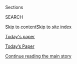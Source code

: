 <div id="app">

<div>

<div class="NYTAppHideMasthead css-zz1s19 e1suatyy0">

<div class="section css-ui9rw0 e1suatyy2">

<div class="css-11hrj97 er09x8g0">

<div class="css-6n7j50">

</div>

<span class="css-1dv1kvn">Sections</span>

<div class="css-10488qs">

<span class="css-1dv1kvn">SEARCH</span>

</div>

[Skip to content](#site-content)[Skip to site index](#site-index)

</div>

<div id="masthead-section-label" class="css-1fnb9ct eaxe0e00">

[Today's
paper](https://www.nytimes3xbfgragh.onion/section/todayspaper)

</div>

<div class="css-10698na e1huz5gh0">

</div>

</div>

<div id="masthead-bar-one" class="section hasLinks css-15hmgas e1csuq9d3">

<div class="css-uqyvli e1csuq9d0">

</div>

<div class="css-1uqjmks e1csuq9d1">

</div>

<div class="css-9e9ivx">

[](https://myaccount.nytimes3xbfgragh.onion/auth/login?response_type=cookie&client_id=vi)

</div>

<div class="css-1bvtpon e1csuq9d2">

[Today’s Paper](https://www.nytimes3xbfgragh.onion/section/todayspaper)

</div>

</div>

</div>

</div>

<div data-aria-hidden="false">

<div id="site-content" data-role="main">

<div id="top-wrapper" class="css-15p45cc eaca97t0" type="top">

<div id="top-slug" class="css-19x0jxb eaca97t1" hidden="">

Advertisement

</div>

[Continue reading the main
story](#after-top)

<div class="ad top-wrapper" style="text-align:center;height:100%;display:block;min-height:90px">

<div id="top" class="place-ad" data-position="top" data-size-key="top">

</div>

</div>

<div id="after-top">

</div>

</div>

<div id="collection-todays-new-york-times" class="section css-15h4p1b e9abtgs0">

<div class="css-1j21atc e1svk9qx1">

<div class="css-fmiefx e1svk9qx2">

<div class="css-1hk7r2m eu54l5x0">

<div id="sponsor-wrapper" class="css-7a1pgi eaca97t0" type="sponsor" hidden="">

<div id="sponsor-slug" class="css-1l4mleb eaca97t1" hidden="">

Supported by

</div>

[Continue reading the main
story](#after-sponsor)

<div id="sponsor" class="ad sponsor-wrapper" style="text-align:left;height:100%;display:block">

</div>

<div id="after-sponsor">

</div>

</div>

</div>

</div>

<div class="css-nfcc9b e1svk9qx3">

<div class="css-vl9dhg e1svk9qx5">

<div class="css-1nrhkj6 e1svk9qx6">

# Today’s Paper

<div class="follow-button-placeholder" data-collection-id="">

</div>

</div>

<div class="css-15h8lyg">

<div class="css-i3zuer">

The Times in Print For

</div>

<div class="css-1vd26hw">

</div>

</div>

</div>

</div>

</div>

1.  [The Front Page](#thefrontpage)
2.  [Tracking an Outbreak](#trackinganoutbreak)
3.  [International](#international)
4.  [National](#national)
5.  [Obituaries](#obituaries)
6.  [Editorials, Op-Ed and Letters](#editorials,op-edandletters)
7.  [Business Day](#businessday)
8.  [Sports Monday](#sportsmonday)
9.  [The
    Arts](#thearts)

<div class="css-4svvz1 ekkqrpp0">

<div class="section css-u82chm ebkl1p30">

<span id="thefrontpage"></span>

## The Front Page

<div class="css-gfgt40 ekkqrpp1">

## Highlights

1.  ![<span class="css-1nk1g0h e1oaj3zl2"><span class="css-1dv1kvn">Credit</span>Anna
    Moneymaker for The New York
    Times</span>](https://static01.graylady3jvrrxbe.onion/images/2020/08/02/us/politics/02dc-virus-vaccine-trump/02dc-virus-vaccine-trump-videoLarge.jpg)
    
    <div class="css-10wtrbd">
    
    <div class="css-1dqkjed">
    
    [![](https://static01.graylady3jvrrxbe.onion/images/2020/08/02/us/politics/02dc-virus-vaccine-trump/02dc-virus-vaccine-trump-thumbStandard.jpg)](/2020/08/02/us/politics/coronavirus-vaccine.html)
    
    </div>
    
    ## [Scientists Worry About Political Influence Over Coronavirus Vaccine Project](/2020/08/02/us/politics/coronavirus-vaccine.html)
    
    Operation Warp Speed has moved along at a rapid clip. But some
    people involved in the process fear pressure to deliver an October
    surprise for President
    Trump.
    
    <span class="css-me3p27"></span><span class="css-1dydysp e4e4i5l3"></span><span class="css-9voj2j">By
    <span class="css-1baulvz" itemprop="name">Sharon LaFraniere</span>,
    <span class="css-1baulvz" itemprop="name">Katie Thomas</span>,
    <span class="css-1baulvz" itemprop="name">Noah Weiland</span>,
    <span class="css-1baulvz" itemprop="name">Peter Baker</span> and
    <span class="css-1baulvz last-byline" itemprop="name">Annie
    Karni</span></span>
    
    </div>

2.  ![<span class="css-1nk1g0h e1oaj3zl2"><span class="css-1dv1kvn">Credit</span>Bill
    Ingalls/NASA, via Agence France-Presse \&mdash; Getty
    Images</span>](https://static01.graylady3jvrrxbe.onion/images/2020/08/03/reader-center/03sci-splashdown-floater-A1/03sci-splashdown-floater-A1-videoLarge.jpg)
    
    <div class="css-10wtrbd">
    
    <div class="css-1dqkjed">
    
    [![](https://static01.graylady3jvrrxbe.onion/images/2020/08/03/reader-center/03sci-splashdown-floater-A1/03sci-splashdown-floater-A1-thumbStandard.jpg)](/2020/08/02/science/spacex-astronauts-splashdown.html)
    
    </div>
    
    ## [‘Thanks for Flying SpaceX’: NASA Astronauts Safely Splash Down After Journey From Orbit](/2020/08/02/science/spacex-astronauts-splashdown.html)
    
    Bob Behnken and Doug Hurley returned to Earth in the first water
    landing by an American space crew since
    1975.
    
    <span class="css-me3p27"></span><span class="css-1dydysp e4e4i5l3"></span><span class="css-9voj2j">By
    <span class="css-1baulvz last-byline" itemprop="name">Kenneth
    Chang</span></span>
    
    </div>

3.  1.  ![<span class="css-1nk1g0h e1oaj3zl2"><span class="css-1dv1kvn">Credit</span>Ruth
        Fremson/The New York
        Times</span>](https://static01.graylady3jvrrxbe.onion/images/2020/08/03/us/politics/03warren-race1/00Warren-race1-videoLarge.jpg)
        
        <div class="css-10wtrbd">
        
        ## [Elizabeth Warren’s Evolution on Race Brought Her Here](/2020/08/02/us/politics/elizabeth-warren-biden-vice-president.html)
        
        <div class="css-ajkwsy">
        
        [![](https://static01.graylady3jvrrxbe.onion/images/2020/08/03/us/politics/03warren-race1/merlin_169475661_56e5eb41-8da5-4976-93c0-02227d8ec7cd-thumbStandard.jpg)](/2020/08/02/us/politics/elizabeth-warren-biden-vice-president.html)
        
        </div>
        
        Ms. Warren, a racially progressive politician, is one of a
        handful of white women still under serious consideration to
        become Joe Biden’s running
        mate.
        
        <span class="css-me3p27"></span><span class="css-1dydysp e4e4i5l3"></span><span class="css-9voj2j">By
        <span class="css-1baulvz" itemprop="name">Lisa Lerer</span> and
        <span class="css-1baulvz last-byline" itemprop="name">Sydney
        Ember</span></span>
        
        </div>
    
    2.  ![<span class="css-1nk1g0h e1oaj3zl2"><span class="css-1dv1kvn">Credit</span>Emily
        Kask for The New York
        Times</span>](https://static01.graylady3jvrrxbe.onion/images/2020/07/31/us/00virus-collegeprep01/merlin_175178988_969779f2-30fe-46fa-bc7f-fa9c7a176a5c-videoLarge.jpg)
        
        <div class="css-10wtrbd">
        
        ## [Covid Tests and Quarantines: Colleges Brace for an Uncertain Fall](/2020/08/02/us/covid-college-reopening.html)
        
        <div class="css-ajkwsy">
        
        [![](https://static01.graylady3jvrrxbe.onion/images/2020/07/31/us/00virus-collegeprep01/merlin_175178988_969779f2-30fe-46fa-bc7f-fa9c7a176a5c-thumbStandard.jpg)](/2020/08/02/us/covid-college-reopening.html)
        
        </div>
        
        Colleges are racing to reconfigure dorms, expand testing
        programs and establish detailed social distancing rules. And
        then, what to do about
        sex?
        
        <span class="css-me3p27"></span><span class="css-1dydysp e4e4i5l3"></span><span class="css-9voj2j">By
        <span class="css-1baulvz" itemprop="name">Anemona
        Hartocollis</span> and
        <span class="css-1baulvz last-byline" itemprop="name">Shawn
        Hubler</span></span>
        
        </div>

</div>

<div class="css-p9s95d">

<div class="css-12y5jls">

1.  
    
    <div class="css-14thodx">
    
    <div class="css-141drxa">
    
    [](/2020/08/02/technology/florida-teenager-twitter-hack.html)
    
    ![](https://static01.graylady3jvrrxbe.onion/images/2020/08/02/business/02twitterteen-clark-copy/02twitterteen-clark-copy-jumbo.jpg?quality=75&auto=webp&disable=upscale)
    
    ## From Minecraft Tricks to Twitter Hack: A Florida Teen’s Troubled Online Path
    
    The teenage “mastermind” of the recent Twitter breach, who had a
    difficult family life, poured his energy into video games and
    cryptocurrency.
    
    <div class="css-9t0aj2 ea5icrr0">
    
    By <span class="css-1n7hynb">Nathaniel Popper, Kate Conger
    <span>and</span> Kellen Browning</span>
    
    </div>
    
    </div>
    
    <div class="css-1eeg3ce">
    
    Page
    A1
    
    </div>
    
    </div>

2.  
    
    <div class="css-14thodx">
    
    <div class="css-141drxa">
    
    [](/2020/08/02/style/tiktok-ban-threat-trump.html)
    
    ![](https://static01.graylady3jvrrxbe.onion/images/2020/08/03/fashion/03TIKTOK-BAN-jp/merlin_175239750_1679928f-0500-472c-8e89-e36a5ead824b-jumbo.jpg?quality=75&auto=webp&disable=upscale)
    
    ## TikTok Ban? Creators and Fans Are Big Mad
    
    The uncertainty over the future of the wildly popular video app has
    brought chaos to its user community — and to the entertainment and
    advertising industries as well.
    
    <div class="css-9t0aj2 ea5icrr0">
    
    By <span class="css-1n7hynb">Taylor Lorenz</span>
    
    </div>
    
    </div>
    
    <div class="css-1eeg3ce">
    
    Page A1
    
    </div>
    
    </div>

3.  
    
    <div class="css-14thodx">
    
    <div class="css-141drxa">
    
    [](/interactive/2020/07/29/us/schools-reopening-coronavirus.html)
    
    ## What Back to School Might Look Like in the Age of Covid-19
    
    <div class="css-9t0aj2 ea5icrr0">
    
    By <span class="css-1n7hynb">Dana Goldstein, Yuliya Parshina-Kottas
    <span>and</span> Aliza Aufrichtig</span>
    
    </div>
    
    </div>
    
    <div class="css-1eeg3ce">
    
    </div>
    
    </div>

4.  
    
    <div class="css-14thodx">
    
    <div class="css-141drxa">
    
    [](/2020/08/02/us/florida-hurricane-isaias-coronavirus.html)
    
    ## Florida’s Summer of Dread
    
    <div class="css-9t0aj2 ea5icrr0">
    
    By <span class="css-1n7hynb">Patricia Mazzei</span>
    
    </div>
    
    </div>
    
    <div class="css-1eeg3ce">
    
    Page
    A4
    
    </div>
    
    </div>

5.  
    
    <div class="css-14thodx">
    
    <div class="css-141drxa">
    
    [](/2020/08/02/us/portland-protests-.html)
    
    ## As Federal Agents Retreat in Portland, Protesters Return to Original Foe: Local Police
    
    <div class="css-9t0aj2 ea5icrr0">
    
    By <span class="css-1n7hynb">Mike Baker</span>
    
    </div>
    
    </div>
    
    <div class="css-1eeg3ce">
    
    Page A15
    
    </div>
    
    </div>

6.  
    
    <div class="css-14thodx">
    
    <div class="css-141drxa">
    
    [](/2020/08/02/us/politics/kayleigh-mcenany.html)
    
    ## Kayleigh McEnany Heckles the Press. Is That All?
    
    <div class="css-9t0aj2 ea5icrr0">
    
    By <span class="css-1n7hynb">Katie Rogers <span>and</span> Maggie
    Haberman</span>
    
    </div>
    
    </div>
    
    <div class="css-1eeg3ce">
    
    Page
    A18
    
    </div>
    
    </div>

7.  
    
    <div class="css-14thodx">
    
    <div class="css-141drxa">
    
    [](/2020/08/01/obituaries/wilford-brimley-dead.html)
    
    ## Wilford Brimley, ‘Cocoon’ Star and Quaker Oats Pitchman, Is Dead at 85
    
    <div class="css-9t0aj2 ea5icrr0">
    
    By <span class="css-1n7hynb">William Grimes</span>
    
    </div>
    
    </div>
    
    <div class="css-1eeg3ce">
    
    Page D7
    
    </div>
    
    </div>

8.  
    
    <div class="css-14thodx">
    
    <div class="css-141drxa">
    
    [](/2020/08/02/world/europe/genoa-Morandi-bridge-replacement.html)
    
    ## As Genoa Inaugurates New Bridge, the Feeling Is Bittersweet
    
    <div class="css-9t0aj2 ea5icrr0">
    
    By <span class="css-1n7hynb">Gaia Pianigiani</span>
    
    </div>
    
    </div>
    
    <div class="css-1eeg3ce">
    
    Page
    A14
    
    </div>
    
    </div>

9.  
    
    <div class="css-14thodx">
    
    <div class="css-141drxa">
    
    [](/2020/08/02/world/americas/mexico-tv-virus-telenovela.html)
    
    ## Less Sex, More Viewers: Pandemic Boosts Mexico’s Flagging Telenovelas
    
    <div class="css-9t0aj2 ea5icrr0">
    
    By <span class="css-1n7hynb">Natalie Kitroeff</span>
    
    </div>
    
    </div>
    
    <div class="css-1eeg3ce">
    
    Page A12
    
    </div>
    
    </div>

10. 
    
    <div class="css-14thodx">
    
    <div class="css-141drxa">
    
    [](/2020/08/02/business/mortgages-affordable-housing.html)
    
    ## Where a Little Mortgage Goes a Long Way
    
    <div class="css-9t0aj2 ea5icrr0">
    
    By <span class="css-1n7hynb">Matthew Goldstein</span>
    
    </div>
    
    </div>
    
    <div class="css-1eeg3ce">
    
    Page B1
    
    </div>
    
    </div>

11. 
    
    <div class="css-14thodx">
    
    <div class="css-141drxa">
    
    [](/2020/07/31/arts/music/beyonce-black-is-king.html)
    
    ## Beyoncé’s ‘Black Is King’: Let’s Discuss
    
    <div class="css-9t0aj2 ea5icrr0">
    
    By <span class="css-1n7hynb">Jason Farago, Vanessa Friedman, Gia
    Kourlas, Wesley Morris, Jon Pareles <span>and</span> Salamishah
    Tillet</span>
    
    </div>
    
    </div>
    
    <div class="css-1eeg3ce">
    
    Page C1
    
    </div>
    
    </div>

</div>

<div class="css-e8rtmy">

<div class="css-p6aiyf">

## TODAYS FRONT PAGES

<div class="css-1ynbx7u">

1.  <span class="css-wn3dab">Edition:</span>
2.  New York
3.  National
4.  International

</div>

<div class="css-1b7i6zk">

</div>

</div>

<div class="css-9n0xhu">

[](http://app.nytimes3xbfgragh.onion/todayspaper)

<div class="css-1xuus33">

<div class="css-136rh60">

### Another Way to Read Today’s Paper

The daily newspaper, reimagined for the Web. Available to
subscribers.

</div>

<div class="css-1fzqjj2">

![](https://static01.graylady3jvrrxbe.onion/images/section/todayspaper/promo-img@2x.png)

</div>

</div>

<div class="css-xi606m">

<span>Try It Now</span>

</div>

</div>

</div>

</div>

</div>

<div id="mid1-wrapper" class="css-92qh85 eaca97t0" type="rank">

<div id="mid1-slug" class="css-1tag3rd eaca97t1">

Advertisement

</div>

[Continue reading the main
story](#after-mid1)

<div id="mid1" class="ad mid1-wrapper" style="text-align:center;height:100%;display:block">

</div>

<div id="after-mid1">

</div>

</div>

<div class="section css-u82chm ebkl1p30">

<span id="trackinganoutbreak"></span>

## Tracking an Outbreak

1.  
    
    <div class="css-14thodx">
    
    <div class="css-141drxa">
    
    [](/2020/08/02/us/florida-hurricane-isaias-coronavirus.html)
    
    ## Florida’s Summer of Dread
    
    <div class="css-9t0aj2 ea5icrr0">
    
    By <span class="css-1n7hynb">Patricia Mazzei</span>
    
    </div>
    
    </div>
    
    <div class="css-1eeg3ce">
    
    Page
    A4
    
    </div>
    
    </div>

2.  
    
    <div class="css-14thodx">
    
    <div class="css-141drxa">
    
    [](/2020/08/02/nyregion/liberty-belle-illegal-party.html)
    
    ## Arrests Over Illicit Party Boat With 170 Guests Cruising Around N.Y.C.
    
    <div class="css-9t0aj2 ea5icrr0">
    
    By <span class="css-1n7hynb">Mihir Zaveri</span>
    
    </div>
    
    </div>
    
    <div class="css-1eeg3ce">
    
    Page
    A4
    
    </div>
    
    </div>

3.  
    
    <div class="css-14thodx">
    
    <div class="css-141drxa">
    
    [](/2020/07/30/health/covid-19-vaccine-monkeys.html)
    
    ## Johnson & Johnson’s Coronavirus Vaccine Protects Monkeys, Study Finds
    
    <div class="css-9t0aj2 ea5icrr0">
    
    By <span class="css-1n7hynb">Carl Zimmer</span>
    
    </div>
    
    </div>
    
    <div class="css-1eeg3ce">
    
    Page A8
    
    </div>
    
    </div>

<div class="css-k0b1g2">

Show More in Tracking an
    Outbreak

</div>

</div>

<div class="section css-u82chm ebkl1p30">

<span id="international"></span>

## International

1.  
    
    <div class="css-14thodx">
    
    <div class="css-141drxa">
    
    [](/2020/08/02/world/americas/mexico-tv-virus-telenovela.html)
    
    ## Less Sex, More Viewers: Pandemic Boosts Mexico’s Flagging Telenovelas
    
    <div class="css-9t0aj2 ea5icrr0">
    
    By <span class="css-1n7hynb">Natalie Kitroeff</span>
    
    </div>
    
    </div>
    
    <div class="css-1eeg3ce">
    
    Page
    A12
    
    </div>
    
    </div>

2.  
    
    <div class="css-14thodx">
    
    <div class="css-141drxa">
    
    [](/2020/08/02/world/asia/china-hong-kong-national-security-law.html)
    
    ## ‘Clean Up This Mess’: The Chinese Thinkers Behind Xi’s Hard Line
    
    <div class="css-9t0aj2 ea5icrr0">
    
    By <span class="css-1n7hynb">Chris Buckley</span>
    
    </div>
    
    </div>
    
    <div class="css-1eeg3ce">
    
    Page A13
    
    </div>
    
    </div>

3.  
    
    <div class="css-14thodx">
    
    <div class="css-141drxa">
    
    [](/2020/08/02/world/asia/afghan-prison-attack-prisoners.html)
    
    ## Militants Attack Afghan Prison as Brief Cease-Fire Expires
    
    <div class="css-9t0aj2 ea5icrr0">
    
    By <span class="css-1n7hynb">Zabihullah Ghazi <span>and</span> Mujib
    Mashal</span>
    
    </div>
    
    </div>
    
    <div class="css-1eeg3ce">
    
    Page A13
    
    </div>
    
    </div>

<div class="css-k0b1g2">

Show More in International

</div>

</div>

<div id="mid2-wrapper" class="css-92qh85 eaca97t0" type="rank">

<div id="mid2-slug" class="css-1tag3rd eaca97t1">

Advertisement

</div>

[Continue reading the main
story](#after-mid2)

<div id="mid2" class="ad mid2-wrapper" style="text-align:center;height:100%;display:block">

</div>

<div id="after-mid2">

</div>

</div>

<div class="section css-u82chm ebkl1p30">

<span id="national"></span>

## National

1.  
    
    <div class="css-14thodx">
    
    <div class="css-141drxa">
    
    [](/2020/08/02/us/portland-protests-.html)
    
    ## As Federal Agents Retreat in Portland, Protesters Return to Original Foe: Local Police
    
    <div class="css-9t0aj2 ea5icrr0">
    
    By <span class="css-1n7hynb">Mike Baker</span>
    
    </div>
    
    </div>
    
    <div class="css-1eeg3ce">
    
    Page A15
    
    </div>
    
    </div>

2.  
    
    <div class="css-14thodx">
    
    <div class="css-141drxa">
    
    [](/2020/08/02/us/tropical-storm-isaias-florida-carolina.html)
    
    ## Tropical Storm Isaias, Grazing Florida, Takes Aim at Carolinas
    
    <div class="css-9t0aj2 ea5icrr0">
    
    By <span class="css-1n7hynb">Rick Rojas <span>and</span> Rebecca
    Halleck</span>
    
    </div>
    
    </div>
    
    <div class="css-1eeg3ce">
    
    Page
    A15
    
    </div>
    
    </div>

3.  
    
    <div class="css-14thodx">
    
    <div class="css-141drxa">
    
    [](/2020/08/02/business/economy/trump-tiktok-china-national-security.html)
    
    ## Microsoft Says It’ll Continue Pursuit of TikTok
    
    <div class="css-9t0aj2 ea5icrr0">
    
    By <span class="css-1n7hynb">Mike Isaac, Ana Swanson
    <span>and</span> Maggie Haberman</span>
    
    </div>
    
    </div>
    
    <div class="css-1eeg3ce">
    
    Page A16
    
    </div>
    
    </div>

<div class="css-k0b1g2">

Show More in
    National

</div>

</div>

<div class="section css-u82chm ebkl1p30">

<span id="obituaries"></span>

## Obituaries

1.  
    
    <div class="css-14thodx">
    
    <div class="css-141drxa">
    
    [](/2020/08/01/obituaries/wilford-brimley-dead.html)
    
    ## Wilford Brimley, ‘Cocoon’ Star and Quaker Oats Pitchman, Is Dead at 85
    
    <div class="css-9t0aj2 ea5icrr0">
    
    By <span class="css-1n7hynb">William Grimes</span>
    
    </div>
    
    </div>
    
    <div class="css-1eeg3ce">
    
    Page D7
    
    </div>
    
    </div>

2.  
    
    <div class="css-14thodx">
    
    <div class="css-141drxa">
    
    [](/2020/08/01/arts/lady-red-couture-dead.html)
    
    ## Lady Red Couture, ‘Mother Hen’ of a Drag Scene, Dies at 43
    
    <div class="css-9t0aj2 ea5icrr0">
    
    By <span class="css-1n7hynb">John Leland</span>
    
    </div>
    
    </div>
    
    <div class="css-1eeg3ce">
    
    Page D7
    
    </div>
    
    </div>

3.  
    
    <div class="css-14thodx">
    
    <div class="css-141drxa">
    
    [](/2020/08/01/books/james-silberman-dead.html)
    
    ## James Silberman, Editor Who Nurtured Literary Careers, Dies at 93
    
    <div class="css-9t0aj2 ea5icrr0">
    
    By <span class="css-1n7hynb">Sam Roberts</span>
    
    </div>
    
    </div>
    
    <div class="css-1eeg3ce">
    
    Page D8
    
    </div>
    
    </div>

<div class="css-k0b1g2">

Show More in Obituaries

</div>

</div>

<div id="mid3-wrapper" class="css-92qh85 eaca97t0" type="rank">

<div id="mid3-slug" class="css-1tag3rd eaca97t1">

Advertisement

</div>

[Continue reading the main
story](#after-mid3)

<div id="mid3" class="ad mid3-wrapper" style="text-align:center;height:100%;display:block">

</div>

<div id="after-mid3">

</div>

</div>

<div class="section css-u82chm ebkl1p30">

<span id="editorials,op-edandletters"></span>

## Editorials, Op-Ed and Letters

1.  
    
    <div class="css-14thodx">
    
    <div class="css-141drxa">
    
    [](/2020/08/02/opinion/coronavirus-gohmert-congress-testing.html)
    
    ## Congress, Test Thyself
    
    <div class="css-9t0aj2 ea5icrr0">
    
    By <span class="css-1n7hynb">The Editorial Board</span>
    
    </div>
    
    </div>
    
    <div class="css-1eeg3ce">
    
    Page A20
    
    </div>
    
    </div>

2.  
    
    <div class="css-14thodx">
    
    <div class="css-141drxa">
    
    [](/2020/08/02/opinion/trump-2020-election.html)
    
    ## Trump Forecasts His Own Fraud
    
    <div class="css-9t0aj2 ea5icrr0">
    
    By <span class="css-1n7hynb">Charles M. Blow</span>
    
    </div>
    
    </div>
    
    <div class="css-1eeg3ce">
    
    Page A20
    
    </div>
    
    </div>

3.  
    
    <div class="css-14thodx">
    
    <div class="css-141drxa">
    
    [](/2020/08/02/opinion/biden-child-care.html)
    
    ## Biden’s Quietly Radical Care Plan
    
    <div class="css-9t0aj2 ea5icrr0">
    
    By <span class="css-1n7hynb">Bryce Covert</span>
    
    </div>
    
    </div>
    
    <div class="css-1eeg3ce">
    
    Page A21
    
    </div>
    
    </div>

<div class="css-k0b1g2">

Show More in Editorials, Op-Ed and
    Letters

</div>

</div>

<div class="section css-u82chm ebkl1p30">

<span id="businessday"></span>

## Business Day

1.  
    
    <div class="css-14thodx">
    
    <div class="css-141drxa">
    
    [](/2020/08/02/us/politics/virus-china-ppp-small-business-loans.html)
    
    ## U.S. Small Business Bailout Money Flowed to Chinese-Owned Companies
    
    <div class="css-9t0aj2 ea5icrr0">
    
    By <span class="css-1n7hynb">Alan Rappeport</span>
    
    </div>
    
    </div>
    
    <div class="css-1eeg3ce">
    
    Page B1
    
    </div>
    
    </div>

2.  
    
    <div class="css-14thodx">
    
    <div class="css-141drxa">
    
    [](/2020/08/02/business/mortgages-affordable-housing.html)
    
    ## Where a Little Mortgage Goes a Long Way
    
    <div class="css-9t0aj2 ea5icrr0">
    
    By <span class="css-1n7hynb">Matthew Goldstein</span>
    
    </div>
    
    </div>
    
    <div class="css-1eeg3ce">
    
    Page B1
    
    </div>
    
    </div>

3.  
    
    <div class="css-14thodx">
    
    <div class="css-141drxa">
    
    [](/2020/08/02/business/media/election-coverage.html)
    
    ## How the Media Could Get the Election Story Wrong
    
    <div class="css-9t0aj2 ea5icrr0">
    
    By <span class="css-1n7hynb">Ben Smith</span>
    
    </div>
    
    </div>
    
    <div class="css-1eeg3ce">
    
    Page B1
    
    </div>
    
    </div>

<div class="css-k0b1g2">

Show More in Business Day

</div>

</div>

<div id="mid4-wrapper" class="css-92qh85 eaca97t0" type="rank">

<div id="mid4-slug" class="css-1tag3rd eaca97t1">

Advertisement

</div>

[Continue reading the main
story](#after-mid4)

<div id="mid4" class="ad mid4-wrapper" style="text-align:center;height:100%;display:block">

</div>

<div id="after-mid4">

</div>

</div>

<div class="section css-u82chm ebkl1p30">

<span id="sportsmonday"></span>

## Sports Monday

1.  
    
    <div class="css-14thodx">
    
    <div class="css-141drxa">
    
    [](/2020/08/02/sports/ncaafootball/coronavirus-college-football-pac-12.html)
    
    ## A Group of Pac-12 Football Players Threaten to Opt Out of the Season
    
    <div class="css-9t0aj2 ea5icrr0">
    
    By <span class="css-1n7hynb">Billy Witz</span>
    
    </div>
    
    </div>
    
    <div class="css-1eeg3ce">
    
    Page
    D1
    
    </div>
    
    </div>

2.  
    
    <div class="css-14thodx">
    
    <div class="css-141drxa">
    
    [](/2020/08/02/sports/snooker-world-championship.html)
    
    ## Britain Tried to Bring Fans Back to Indoor Sports. That Lasted a Day.
    
    <div class="css-9t0aj2 ea5icrr0">
    
    By <span class="css-1n7hynb">Karen Crouse</span>
    
    </div>
    
    </div>
    
    <div class="css-1eeg3ce">
    
    Page D2
    
    </div>
    
    </div>

3.  
    
    <div class="css-14thodx">
    
    <div class="css-141drxa">
    
    [](/2020/08/02/sports/baseball/Yoenis-cespedes-opt-out-rule.html)
    
    ## Mets’ Yoenis Cespedes Opts Out of 2020 Season
    
    <div class="css-9t0aj2 ea5icrr0">
    
    By <span class="css-1n7hynb">Kevin Armstrong</span>
    
    </div>
    
    </div>
    
    <div class="css-1eeg3ce">
    
    Page D3
    
    </div>
    
    </div>

<div class="css-k0b1g2">

Show More in Sports Monday

</div>

</div>

<div class="section css-u82chm ebkl1p30">

<span id="thearts"></span>

## The Arts

1.  
    
    <div class="css-14thodx">
    
    <div class="css-141drxa">
    
    [](/2020/07/31/arts/music/beyonce-black-is-king.html)
    
    ## Beyoncé’s ‘Black Is King’: Let’s Discuss
    
    <div class="css-9t0aj2 ea5icrr0">
    
    By <span class="css-1n7hynb">Jason Farago, Vanessa Friedman, Gia
    Kourlas, Wesley Morris, Jon Pareles <span>and</span> Salamishah
    Tillet</span>
    
    </div>
    
    </div>
    
    <div class="css-1eeg3ce">
    
    Page
    C1
    
    </div>
    
    </div>

2.  
    
    <div class="css-14thodx">
    
    <div class="css-141drxa">
    
    [](/2020/08/02/arts/television/immigration-nation-review-netflix.html)
    
    ## ‘Immigration Nation’ Review: The Banality of Deportation
    
    <div class="css-9t0aj2 ea5icrr0">
    
    By <span class="css-1n7hynb">Mike Hale</span>
    
    </div>
    
    </div>
    
    <div class="css-1eeg3ce">
    
    Page C1
    
    </div>
    
    </div>

3.  
    
    <div class="css-14thodx">
    
    <div class="css-141drxa">
    
    [](/2020/08/02/arts/anna-sale-death-sex-money-podcast.html)
    
    ## The Calm Voice Asking Thorny Questions in ‘Death, Sex & Money’
    
    <div class="css-9t0aj2 ea5icrr0">
    
    By <span class="css-1n7hynb">Reggie Ugwu</span>
    
    </div>
    
    </div>
    
    <div class="css-1eeg3ce">
    
    Page C1
    
    </div>
    
    </div>

<div class="css-k0b1g2">

Show More in The Arts

</div>

</div>

<div id="mid5-wrapper" class="css-92qh85 eaca97t0" type="rank">

<div id="mid5-slug" class="css-1tag3rd eaca97t1">

Advertisement

</div>

[Continue reading the main
story](#after-mid5)

<div id="mid5" class="ad mid5-wrapper" style="text-align:center;height:100%;display:block">

</div>

<div id="after-mid5">

</div>

</div>

</div>

</div>

</div>

## Site Index

<div>

</div>

## Site Information Navigation

  - [© <span>2020</span> <span>The New York Times
    Company</span>](https://help.nytimes3xbfgragh.onion/hc/en-us/articles/115014792127-Copyright-notice)

<!-- end list -->

  - [NYTCo](https://www.nytco.com/)
  - [Contact
    Us](https://help.nytimes3xbfgragh.onion/hc/en-us/articles/115015385887-Contact-Us)
  - [Work with us](https://www.nytco.com/careers/)
  - [Advertise](https://nytmediakit.com/)
  - [T Brand Studio](http://www.tbrandstudio.com/)
  - [Your Ad
    Choices](https://www.nytimes3xbfgragh.onion/privacy/cookie-policy#how-do-i-manage-trackers)
  - [Privacy](https://www.nytimes3xbfgragh.onion/privacy)
  - [Terms of
    Service](https://help.nytimes3xbfgragh.onion/hc/en-us/articles/115014893428-Terms-of-service)
  - [Terms of
    Sale](https://help.nytimes3xbfgragh.onion/hc/en-us/articles/115014893968-Terms-of-sale)
  - [Site
    Map](https://spiderbites.nytimes3xbfgragh.onion)
  - [Help](https://help.nytimes3xbfgragh.onion/hc/en-us)
  - [Subscriptions](https://www.nytimes3xbfgragh.onion/subscription?campaignId=37WXW)

</div>

</div>
